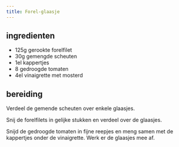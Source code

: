 ```yaml
---
title: Forel-glaasje
---
```


## ingredienten
* 125g gerookte forelfilet
* 30g gemengde scheuten
* 1el kappertjes
* 8 gedroogde tomaten
* 4el vinaigrette met mosterd

## bereiding
Verdeel de gemende scheuten over enkele glaasjes.

Snij de forelfilets in gelijke stukken en verdeel over de glaasjes.

Snijd de gedroogde tomaten in fijne reepjes en meng samen met de kappertjes onder de vinaigrette. Werk er de glaasjes mee af.

